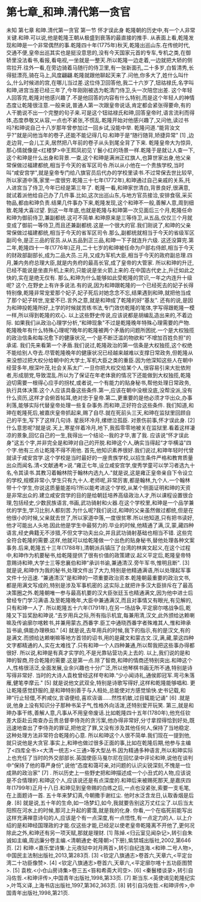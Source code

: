 # 第七章_和珅.清代第一贪官

未知
第七章
和珅.清代第一贪官
第一节
怀才误此身
乾隆朝的历史中,有一个人非常关键.和珅.可以说,他是乾隆王朝从极盛到衰落的最直接的推手.
从表面上看,乾隆发现和珅是一个非常偶然的事.乾隆四十年(1775年)秋天,乾隆出巡山东.在传统时代,交通不便,皇帝出巡其实也是挺没意思的,没有今天国家元首的专车,专机之类,在御轿里没法看书,看报,看电视,一坐就是一整天.所以乾隆一边走着,一边就把大轿的侧帘拉开.往外一看,在旁边骑着马随行的侍卫里,有一张新面孔,二十多岁,白皙清秀,长得挺漂亮,骑在马上,风度翩翩.乾隆就跟他聊起天来了.问他,你多大了,姓什么叫什么,什么时候进的宫,在哪儿当过差.这位侍卫回答他,我二十六岁了,钮祜禄氏,名字叫和珅,进宫当差已经三年了,今年刚刚被选为乾清门侍卫,头一次陪您出差.
这个年轻人回答完,乾隆对他感兴趣了.不是他回答的内容有什么特别,而是这个年轻人的神情态度让乾隆很注意.一般来说,普通人第一次跟皇帝说话,肯定都会紧张得要命,有的人干脆说不出一个完整的句子来.可是这个钮祜禄氏和珅,回答皇帝时,语言流利而得体,态度恭敬又从容,一点也不紧张,不慌乱.乾隆开始对他感兴趣了,又问他,读过书吗?和珅说自己十八岁那年曾参加过一回乡试,没能中举.
乾隆问道.“能背汝文乎?"就是问他当年的卷子,还能不能记得几句.和珅于是“随行随背,矫捷异常"
[1]
,边走边背,一会儿工夫,居然把八年前的卷子从头到尾全背了下来.
乾隆皇帝大为惊异,那心情就像是<红楼梦>中王熙凤初见丫鬟小红的场景一样.乾隆于是就让人查一下,这个和珅是什么出身和背景.一查,这个和珅是满洲正红旗人,也算世家出身,他父亲常保做过福建都统,相当于今天的省军区司令.所以从小他在一个贵族学校,当时叫“咸安宫学",就是皇帝专门给八旗官员后代办的学校里读书.不过常保去世比较早,所以家道中落,家里一度很穷.乾隆三十七年(1772年),和珅通过自己亲戚的关系,托人进宫当了侍卫,今年已经是第三年了.
乾隆一看,和珅家世清白,背景良好,很满意,就试着派他给自己办了几件事.比如,这次出巡山东,与地方官员接洽,安排食宿,采买物品,都由和珅负责.结果几件事办下来,乾隆发现,这个和珅不一般,善解人意,周到细致.乾隆大喜过望.
到这一年年底,也就是乾隆与和珅第一次见面后三个月,乾隆任命和珅为御前侍卫,兼副都统.这可不简单.和珅原来是三等侍卫,从五品,仅仅三个月就变成了御前一等侍卫,而且还兼副都统.这是一个很大的官.我们刚说了,和珅的父亲常保做过福建都统,相当于今天的省军区司令.那么,副都统就相当于今天的省级军区副司令,是正三品的官员.从从五品到正三品,和珅一下子就连升六级.
这还没算完.第二年,乾隆四十一年(1776年)正月,二十七岁的和珅被任命为户部右侍郎,相当于今天的财政部副部长,成为二品大员.三月,又成为军机大臣,相当于今天的政府副总理.四月,兼内务府总理大臣,就是内务府的最高长官,成了皇帝的大管家.
所以和珅的升迁,已经不能说是坐直升机上来的,只能说是坐火箭上来的.在中国古代史上,升迁如此之快的,实在是绝无仅有.
那么,和珅为什么能够如此受乾隆的赏识,一年之内连升十级呢?
这个,在野史上有许多说法.有的说,因为和珅跟乾隆的一个已经死去的妃子长得特别像,乾隆非常宠爱那个妃子,妃子死后对她念念不忘,结果遇到和珅,就把他当成了那个妃子转世,宠爱不已.言外之意,就是和珅成了乾隆的好“基友".
还有的说,是因为和珅投乾隆所好,上学的时候就苦练书法,专门效仿乾隆的笔体,字写得跟乾隆一模一样,所以得到乾隆的欢心.
以上这些野史传说,应该说都是胡编乱造出来的,不着边际.
如果我们从政治心理学分析,“和珅现象"不过是乾隆晚年特殊心理需要的产物.
乾隆晚年有什么特殊心理呢?晚年的乾隆被两个矛盾的问题所困扰.一个是大权独揽的政治信条和每况愈下的健康状况,一个是不断泛滥的物欲和“不增加百姓负担"的承诺.
我们先来看第一个矛盾.我们说过,乾隆政治的第一信条是大权独揽,这个权绝不能给别人夺去.尽管乾隆晚年的健康状况已经越来越难以支撑日常政务,但乾隆从来没想过把大权分给朝中的大学士,军机大臣之类的重臣.因为他深知这些人在朝中经营多年,根深叶茂,社会关系太广.一旦你把大权交给某个人,很容易引来大批依附者,形成朋党,导致混乱.所以为了保证在年老体衰的情况下还能做到大权独揽,乾隆迫切需要一根得心应手的拐杖,或者说,一个有能力的贴身秘书,帮他处理日常政务,执行具体决策.这个人应该具备这些条件.第一,应该在朝中没根没底,没帮没派,没有什么资历,这样才会俯首帖耳,绝对忠于皇帝.第二,更重要的是他必须才华出众,办事利落,能够实际代替皇帝处理一些复杂事务.而和珅,正好符合这些条件.
我们知道,和珅在乾隆死后,被嘉庆皇帝抓起来,赐了自尽.就在死前头三天,和珅在监狱里回顾自己的平生,写下了这样几句诗.
星辰环冷月,缧绁泣孤臣.
对景伤前事,怀才误此身.
[2]
什么意思呢?就是说.天上,寒星伴着冷月,地下,我孤零零地被关在监狱里.看着这样凄凉的景象,回忆自己的一生,我得出一个结论--我的才华,害了我.
应该说“怀才误此身"这五个字,并非完全是和珅对自己的开脱.和珅这个人,确实当得起“才华横溢"四个字.他有三点让乾隆不得不用他.
首先,他知识素养很好.我们说过,和珅年轻时代曾就读于咸安宫学.这个学校是当时最好的一座贵族学校,以招生条件严格和教育质量出众而闻名.清<文献通考>说.“雍正七年,设立咸安宫学,俊秀学童可以学习者选九十名,令其读书.其教习着翰林院于翰林内选九人."就是说,这是雍正皇帝亲自下令设立的学校,规模非常小,学生只有九十人.老师呢,非常厉害,都是翰林,九个人.一个翰林带十个学生,你说这质量能差吗?所以能考进这个学校,从某个侧面证明和珅的天资是非常出众的.建立咸安宫学的目的是给朝廷培养高级政治人才,所以课程设置很合理,包括经史,少数民族语言,书画,武功骑射和火器.在这个学校里,和珅是一个品学兼优的学生,学习比别人都刻苦.为什么呢?我们说过,和珅的父亲虽然做过都统,但是在他很小的时候,父亲就去世了,所以家道中落,一度很贫寒.所以他知道,只有把书读好,他才可能出人头地.因此他是学生中最努力的.毕业的时候,他精通了满,汉,蒙,藏四种语言,经史典籍无不涉猎,不但文字功夫出众,并且武功骑射基础也相当不错.
这些完全符合乾隆的需要.这样,他就可以给乾隆做一个出色的贴身秘书,替他处理各种文案事务.后来,乾隆五十三年(1788年),清朝派兵镇压了台湾的林爽文起义,在这个过程中,和珅作为机要秘书,给乾隆提供了很有价值的政策建议.起义平定后,乾隆皇帝特意赐诗和珅,大学士三等忠襄伯和珅“承训书谕,兼通清汉.旁午军书,惟明且断".
[3]
就是说,和珅作为我的秘书,处理文件出了大力,特别是他精通满语,所以处理起军事文件十分迅速.
“兼通清汉"是和珅的一项重要政治资本.乾隆朝最重要的政治文书,都是用满文写成的,特别是涉及军事机密的.这实际上就把许多汉大臣排斥在了最高决策圈之外.乾隆朝唯一参与最高机要的汉大臣张廷玉也精通满文,因为他中进士后曾经专门学习满语.及至乾隆晚年,大臣中兼通满汉,而且对事情又有眼光,有见解的,只有和珅一人了.
所以乾隆五十六年(1791年),在另一场战争,平定廓尔喀战争后,乾隆又下旨奖励和珅说.“去岁用兵之际,所有指示机宜,每兼用清,汉文,此外颁给达赖喇嘛及传谕廓尔喀敕书,并兼用蒙古,西番字.臣工中通晓西番字者殊难其人,惟和珅承旨书谕,俱能办理秩如."
[4]
就是说,去年用兵的时候,我下的指示,有的是汉文,有的是满文.而颁给达赖喇嘛等地方首领的诏书,用的是藏文和蒙古文.汉,满,藏,蒙这四种文字都精通的人,实在太难找了.只有和珅一个人四种兼通,所以帮我把这些事办得都很好.
所以说,和珅是有真才实学的,不是光靠钻营功夫上去的.
以上,我们说的是和珅的智商,符合乾隆的需要.这是第一点.除了智商,和珅的情商还特别突出.和珅这个人,性格很活泛,全面发展,业余兴趣也十分广泛,所以他琴棋书画无所不通,特别是诗写得非常好.
当时的大诗人袁枚曾经这样夸和珅.“少小闻诗礼,通侯即冠军.弯弓朱落雁,健笔李摩云."
[5]
就是说他文武双全,特别是诗歌写得好,这样和乾隆能够唱和.
更让乾隆感觉舒服的,是和珅特别善于与人相处,总能使对方感觉愉快.史书记载,和珅“行止轻儇,不矜咸仪,言语便给,喜欢诙谐......然性机敏,过目辄能记诵"
[6]
.就是说,他身上没有知识分子那种书呆子气,性格外向活泼,还特别爱开玩笑.
第三,就是和珅办事干练,善解人意,凡事从不用皇帝废话.比如乾隆四十五年(1780年),他充任钦差大臣赴云南查办云贵总督李侍尧的贪污案,他办得非常好,分寸拿捏得恰到好处,既迅速地查出了李侍尧的罪证,把他定了罪,又没有涉及其他任何人,保持了当地稳定.这种处理方法非常符合乾隆的心意.
所以和珅这个人很不简单.我们现在一提到他,就只说他是大贪官.事实上,和珅也做过很多正面的事,比如在乾隆后期,他参与主编了<四库全书><大清一统志><三通>等大型丛书.因为精通多种语言,所以和珅实际上也充任了当时的外交部部长.英国使臣马戛尔尼在回忆录中评论和珅,说他在谈判中“保持了他的尊严身份",说他“态度和蔼可亲,对问题的认识尖锐深刻,不愧是一位成熟的政治家"
[7]
.
所以历史上一些野史把和珅描述成一个小丑式的人物,应该说是不合情理的.和珅这个人,应该说还是有点深度的.和珅后来被赐死那天,是嘉庆四年(1799年)正月十八日.和珅见到皇帝赐的白练之后,一点也没紧张,索要一支毛笔,在上面题诗一首.
五十年来梦幻真,今朝撒手谢红尘.
他时水泛含龙日,认取香烟是后身.
[8]
就是说,五十年的生命,如一场梦幻,如今,我就要告别这万丈红尘了.以后当太阳照在河水上的时候,那河上升起的雾霭,就是我的化身.
你看,一个在临死前能写出这样充满禅意诗句的人,应该是个有一点深度,有一点悟性,有一点定力的人.
以上介绍的是和珅经国理政的才能.仅这些才能,已经足以使老皇帝乾隆离不开他了,更何况除此之外,和珅还有另一项天赋,那就是理财.
[1]
陈焯.<归云室见闻杂记>,转引自朱诚如主编,周远廉分卷主编.<清朝通史·乾隆朝>(下册),紫禁城出版社,2002,第646页.
[2]
和珅.<嘉乐堂诗集·上元夜狱中对月两首>,转引自纪连海.<和珅.二号人物>,中国民主法制出版社,2013,第283页.
[3]
<钦定八旗通志>卷首六,天章六,<平定台湾二十功臣像赞>.
[4]
<钦定八旗通志>卷首六,天章六,<平定廓尔喀十五功臣图赞>.
[5]
袁枚.<小仓山房诗集>卷三五<笞和希斋大司空>.
[6]
<秦鬟楼谈录>,转引自冯佐哲.<和珅评传>,中国青年出版社,1998,第33页.
[7]
斯当东.<英使谒见乾隆纪实>,叶笃义译,上海书店出版社,1997,第362,363页.
[8]
转引自冯佐哲.<和珅评传>,中国青年出版社,1998,第21页.